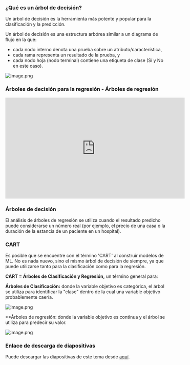 ### ¿Qué es un árbol de decisión?

Un árbol de decisión es la herramienta más potente y popular para la clasificación y la predicción.

Un árbol de decisión es una estructura arbórea similar a un diagrama de flujo en la que:

* cada nodo interno denota una prueba sobre un atributo/característica,
* cada rama representa un resultado de la prueba, y
* cada nodo hoja (nodo terminal) contiene una etiqueta de clase (Sí y No en este caso).







![image.png](https://dphi-live.s3.amazonaws.com/media_uploads/image_1a1d4c7c70254330b94b6ca74100a4de.png)










### Árboles de decisión para la regresión - Árboles de regresión









<iframe width="560" height="315" src="https://www.youtube.com/embed/g9c66TUylZ4" title="YouTube video player" frameborder="0" allow="accelerometer; autoplay; clipboard-write; encrypted-media; gyroscope; picture-in-picture" allowfullscreen></iframe>








### Árboles de decisión

El análisis de árboles de regresión se utiliza cuando el resultado predicho puede considerarse un número real (por ejemplo, el precio de una casa o la duración de la estancia de un paciente en un hospital).

### CART

Es posible que se encuentre con el término 'CART' al construir modelos de ML. No es nada nuevo, sino el mismo árbol de decisión de siempre, ya que puede utilizarse tanto para la clasificación como para la regresión.

**CART = Árboles de Clasificación y Regresión,** un término general para:

**Árboles de Clasificación:** donde la variable objetivo es categórica, el árbol se utiliza para identificar la "clase" dentro de la cual una variable objetivo probablemente caería.


![image.png](https://dphi-live.s3.amazonaws.com/media_uploads/image_473779391bbe45a89e0aa1d07eec322c.png)

**Árboles de regresión: donde la variable objetivo es continua y el árbol se utiliza para predecir su valor.

![image.png](https://dphi-live.s3.amazonaws.com/media_uploads/image_9a81409e0c454518ae00e0a5dc8be0f8.png)

### Enlace de descarga de diapositivas

Puede descargar las diapositivas de este tema desde [aquí](https://docs.google.com/presentation/d/1CtBAKtKnI3iN0ml-vzah9TNKlpDySGpcZai4FJAtLJI/edit?usp=sharing).